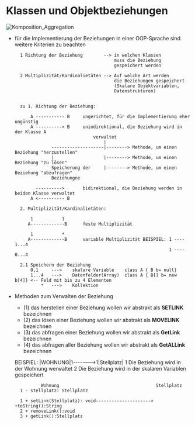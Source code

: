# Klassen und Objektbeziehungen #


![Komposition_Aggregation](http://openbook.galileocomputing.de/oo/bilder/04_29.gif)


- für die Implementierung der Beziehungen in einer OOP-Sprache sind weitere Kriterien zu beachten

		1 Richtung der Beziehung		--> in welchen Klassen 
											muss die Beziehung
											gespeichert werden
		
		2 Multiplizität/Kardinalietäten	--> Auf welche Art werden
											die Beziehungen	gespeichert
											(Skalare Objektvariablen,
											Datenstrukturen)

		
		zu 1. Richtung der Beziehung:
			 
			A ----------- B		ungerichtet, für die Implementierung eher ungünstig
			A ----------> B		unindirektional, die Beziehung wird in der Klasse A
									verwaltet
										|
					--------------------|--------> Methode, um einen Beziehung "herzustellen"
					|					|--------> Methode, um einen Beziehung "zu lösen"
					Speicherung der 	|--------> Methode, um einen Beziehung "abzufragen"
					Beziehungne
			
			  ----------> 		bidirektional, die Beziehung werden in beiden Klasse verwaltet
			A <---------- B		
			 
		2. Multiplizität/Kardinalietäten:

			1			1
		   A-------------B		feste Multiplizität
			
			1			*
		   A-------------B		variable Multiplizität BEISPIEL: 1 ---- 1...4
																 1 ---- 0...4

		2.1 Speichern der Beziehung
			0,1 	--->	skalare Variable	class A { B b= null}
			1...4	--->	Datenfelder(Array)	class A { B[] b= new b[4]} <-- Feld mit bis zu 4 Elementen
				*	--->	Kollektion			



- Methoden zum Verwalten der Beziehung
	- (1) das herstellen einer Beziehung wollen wir abstrakt als **SETLINK** bezeichnen
	- (2) das lösen einer Beziehung wollen wir abstrakt als **MOVELINK** bezeichnen 
	- (3) das abfragen einer Beziehung wollen wir abstrakt als **GetLink** bezeichnen 
	- (4) das abfragen aller Beziehung wollen wir abstrakt als **GetALLink** bezeichnen 

					
	BEISPIEL: |WOHNUNG|1------->1|Stellplatz|	1 Die Beziehung wird in der Wohnung werwaltet
												2 Die Beziehung wird in der skalaren Variablen gespeichert

	    		Wohnung										Stellplatz
    	1 - stellplatz: Stellplatz
    	
		1 + setLink(Stellplatz): void--------------------->	+toString():String
    	2 + removeLink():void
    	3 + getLink():Stellplatz